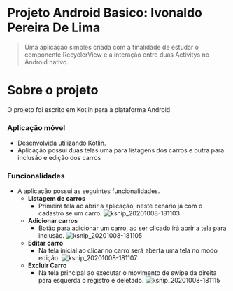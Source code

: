 # Projeto Android Basico: Ivonaldo Pereira De Lima

>Uma aplicação simples criada com a finalidade de estudar o componente RecyclerView e a interação entre duas Activitys no Android nativo.

# Sobre o projeto
O projeto foi escrito em Kotlin para a plataforma Android.

### Aplicação móvel
- Desenvolvida utilizando Kotlin.
- Aplicação possui duas telas uma para listagens dos carros e outra para inclusão e edição dos carros

### Funcionalidades
- A aplicação possui as seguintes funcionalidades.
    - **Listagem de carros**
        - Primeira tela ao abrir a aplicação, neste cenário já com o cadastro se um carro.
        ![ksnip_20201008-181103](https://user-images.githubusercontent.com/20007405/95514092-c54d0880-0991-11eb-8a1f-292f1e4be886.png)
    - **Adicionar carros**
        - Botão para adicionar um carro, ao ser clicado irá abrir a tela para inclusão.
        ![ksnip_20201008-181105](https://user-images.githubusercontent.com/20007405/95515472-1100b180-0994-11eb-9e48-107fb6f75a2f.png)
    - **Editar carro**
        - Na tela inicial ao clicar no carro será aberta uma tela no modo edição. 
        ![ksnip_20201008-181107](https://user-images.githubusercontent.com/20007405/95514308-1826c000-0992-11eb-8e37-72abb456bc96.png)
    - **Excluir Carro**
        - Na tela principal ao executar o movimento de swipe da direita para esquerda o registro é deletado.
        ![ksnip_20201008-181115](https://user-images.githubusercontent.com/20007405/95514362-2c6abd00-0992-11eb-9e7a-7e5edd3d32d3.png)
